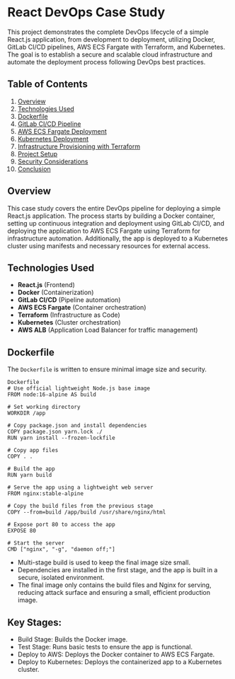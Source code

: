 # React DevOps Case Study

This project demonstrates the complete DevOps lifecycle of a simple React.js application, from development to deployment, utilizing Docker, GitLab CI/CD pipelines, AWS ECS Fargate with Terraform, and Kubernetes. The goal is to establish a secure and scalable cloud infrastructure and automate the deployment process following DevOps best practices.

## Table of Contents

1. [Overview](#overview)
2. [Technologies Used](#technologies-used)
3. [Dockerfile](#dockerfile)
4. [GitLab CI/CD Pipeline](#gitlab-cicd-pipeline)
5. [AWS ECS Fargate Deployment](#aws-ecs-fargate-deployment)
6. [Kubernetes Deployment](#kubernetes-deployment)
7. [Infrastructure Provisioning with Terraform](#infrastructure-provisioning-with-terraform)
8. [Project Setup](#project-setup)
9. [Security Considerations](#security-considerations)
10. [Conclusion](#conclusion)

## Overview

This case study covers the entire DevOps pipeline for deploying a simple React.js application. The process starts by building a Docker container, setting up continuous integration and deployment using GitLab CI/CD, and deploying the application to AWS ECS Fargate using Terraform for infrastructure automation. Additionally, the app is deployed to a Kubernetes cluster using manifests and necessary resources for external access.

## Technologies Used

- **React.js** (Frontend)
- **Docker** (Containerization)
- **GitLab CI/CD** (Pipeline automation)
- **AWS ECS Fargate** (Container orchestration)
- **Terraform** (Infrastructure as Code)
- **Kubernetes** (Cluster orchestration)
- **AWS ALB** (Application Load Balancer for traffic management)

## Dockerfile

The `Dockerfile` is written to ensure minimal image size and security.

```
Dockerfile
# Use official lightweight Node.js base image
FROM node:16-alpine AS build

# Set working directory
WORKDIR /app

# Copy package.json and install dependencies
COPY package.json yarn.lock ./
RUN yarn install --frozen-lockfile

# Copy app files
COPY . .

# Build the app
RUN yarn build

# Serve the app using a lightweight web server
FROM nginx:stable-alpine

# Copy the build files from the previous stage
COPY --from=build /app/build /usr/share/nginx/html

# Expose port 80 to access the app
EXPOSE 80

# Start the server
CMD ["nginx", "-g", "daemon off;"]
```

- Multi-stage build is used to keep the final image size small.
- Dependencies are installed in the first stage, and the app is built in a secure, isolated environment.
- The final image only contains the build files and Nginx for serving, reducing attack surface and ensuring a small, efficient production image.

## Key Stages:
- Build Stage: Builds the Docker image.
- Test Stage: Runs basic tests to ensure the app is functional.
- Deploy to AWS: Deploys the Docker container to AWS ECS Fargate.
- Deploy to Kubernetes: Deploys the containerized app to a Kubernetes cluster.
